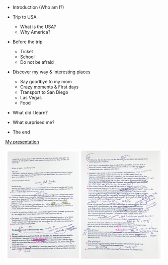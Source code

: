 - Introduction (Who am I?)
- Trip to USA
  - What is the USA?
  - Why America?
  
- Before the trip
  - Ticket
  - School
  - Do not be afraid
  
- Discover my way & interesting places
  - Say goodbye to my mom
  - Crazy moments & First days
  - Transport to San Diego
  - Las Vegas
  - Food
  
- What did I learn?
- What surprised me?
- The end

[My presentation](https://github.com/dudacek/english_for_designers/blob/main/05-presentation-stoytelling/jakub-dudacek-presentation-usa.pdf)

<img src="./img/my-notes-for-presentation-usa.jpg" alt="my-notes-for-presentation-usa" width="600"/> 
